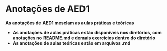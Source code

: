 # Anotações de AED1

**As anotações de AED1 mesclam as aulas práticas e teóricas**

- **As anotações de aulas práticas estão disponíveis nos diretórios, com anotações no README.md e demais exercícios dentro do diretório**
- **As anotações de aulas teóricas estão em arquivos .md**